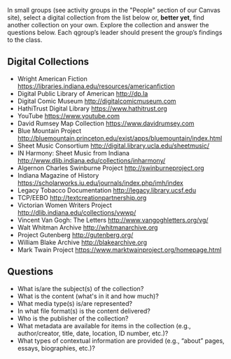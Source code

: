 In small groups (see activity groups in the "People" section of our Canvas site), select a digital collection from the list below or, **better yet**, find another collection on your own. Explore the collection and answer the questions below. Each qgroup’s leader should present the group’s findings to the class.

## Digital Collections
- Wright American Fiction <https://libraries.indiana.edu/resources/americanfiction>
- Digital Public Library of American <http://dp.la>
- Digital Comic Museum <http://digitalcomicmuseum.com>
- HathiTrust Digital Library <https://www.hathitrust.org>
- YouTube <https://www.youtube.com>
- David Rumsey Map Collection <https://www.davidrumsey.com>
- Blue Mountain Project <http://bluemountain.princeton.edu/exist/apps/bluemountain/index.html>
- Sheet Music Consortium <http://digital.library.ucla.edu/sheetmusic/>
- IN Harmony: Sheet Music from Indiana <http://www.dlib.indiana.edu/collections/inharmony/>
- Algernon Charles Swinburne Project <http://swinburneproject.org>
- Indiana Magazine of History <https://scholarworks.iu.edu/journals/index.php/imh/index>
- Legacy Tobacco Documentation <http://legacy.library.ucsf.edu>
- TCP/EEBO <http://textcreationpartnership.org>
- Victorian Women Writers Project <http://dlib.indiana.edu/collections/vwwp/>
- Vincent Van Gogh: The Letters <http://www.vangoghletters.org/vg/>
- Walt Whitman Archive <http://whitmanarchive.org>
- Project Gutenberg <http://gutenberg.org/>
- William Blake Archive <http://blakearchive.org>
- Mark Twain Project <https://www.marktwainproject.org/homepage.html>

## Questions
- What is/are the subject(s) of the collection?
- What is the content (what's in it and how much)?
- What media type(s) is/are represented?
- In what file format(s) is the content delivered?
- Who is the publisher of the collection?
- What metadata are available for items in the collection (e.g., author/creator, title, date, location, ID number, etc.)?
- What types of contextual information are provided (e.g., “about” pages, essays, biographies, etc.)?